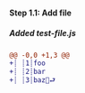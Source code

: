 [{]: <helper> (diff_step 1.1)
#### Step 1.1: Add file

##### Added test-file.js
```diff
@@ -0,0 +1,3 @@
+┊ ┊1┊foo
+┊ ┊2┊bar
+┊ ┊3┊baz🚫⮐
```
[}]: #